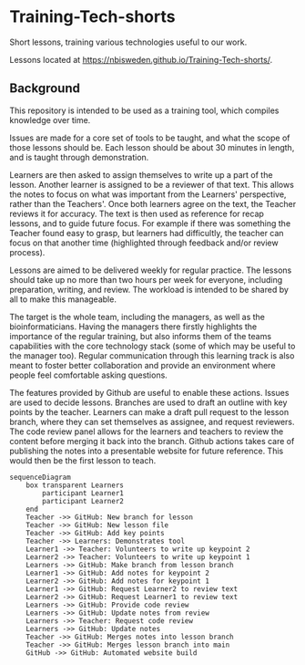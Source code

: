 # Training-Tech-shorts
Short lessons, training various technologies useful to our work.

Lessons located at https://nbisweden.github.io/Training-Tech-shorts/.

## Background

This repository is intended to be used as a training tool, which
compiles knowledge over time.

Issues are made for a core set of tools to be taught, and what
the scope of those lessons should be. Each lesson should be
about 30 minutes in length, and is taught through demonstration.

Learners are then asked to assign themselves to write up a part
of the lesson. Another learner is assigned to be a reviewer of
that text. This allows the notes to focus on what was important
from the Learners' perspective, rather than the Teachers'. Once
both learners agree on the text, the Teacher reviews it for
accuracy. The text is then used as reference for recap lessons,
and to guide future focus. For example if there was something
the Teacher found easy to grasp, but learners had difficultly,
the teacher can focus on that another time (highlighted through
feedback and/or review process).

Lessons are aimed to be delivered weekly for regular practice.
The lessons should take up no more than two hours per week for everyone,
including preparation, writing, and review. The workload is intended
to be shared by all to make this manageable.

The target is the whole team, including the managers, as well
as the bioinformaticians. Having the managers there firstly highlights
the importance of the regular training, but also informs them of the
teams capabilities with the core technology stack (some of which may
be useful to the manager too). Regular communication through this
learning track is also meant to foster better collaboration and
provide an environment where people feel comfortable asking questions.

The features provided by Github are useful to enable these actions.
Issues are used to decide lessons. Branches are used to draft
an outline with key points by the teacher. Learners can make a draft
pull request to the lesson branch, where they can set themselves
as assignee, and request reviewers. The code review panel allows
for the learners and teachers to review the content before merging
it back into the branch. Github actions takes care of publishing
the notes into a presentable website for future reference.
This would then be the first lesson to teach.

```mermaid
sequenceDiagram
    box transparent Learners
        participant Learner1
        participant Learner2
    end
    Teacher ->> GitHub: New branch for lesson
    Teacher ->> GitHub: New lesson file
    Teacher ->> GitHub: Add key points
    Teacher ->> Learners: Demonstrates tool
    Learner1 ->> Teacher: Volunteers to write up keypoint 2
    Learner2 ->> Teacher: Volunteers to write up keypoint 1
    Learners ->> GitHub: Make branch from lesson branch
    Learner1 ->> GitHub: Add notes for keypoint 2
    Learner2 ->> GitHub: Add notes for keypoint 1
    Learner1 ->> GitHub: Request Learner2 to review text
    Learner2 ->> GitHub: Request Learner1 to review text
    Learners ->> GitHub: Provide code review
    Learners ->> GitHub: Update notes from review
    Learners ->> Teacher: Request code review
    Learners ->> GitHub: Update notes
    Teacher ->> GitHub: Merges notes into lesson branch
    Teacher ->> GitHub: Merges lesson branch into main
    GitHub ->> GitHub: Automated website build
```
